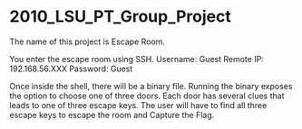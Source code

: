 # 2010_LSU_PT_Group_Project

The name of this project is Escape Room.

You enter the escape room using SSH.
Username: Guest
Remote IP: 192.168.56.XXX
Password: Guest

Once inside the shell, there will be a binary file.
Running the binary exposes the option to choose one of three doors.
Each door has several clues that leads to one of three escape keys.
The user will have to find all three escape keys to escape the room and Capture the Flag.

